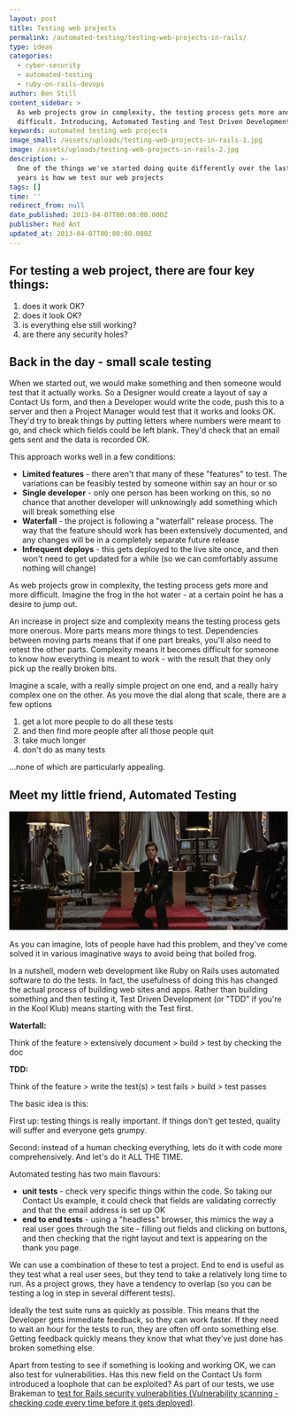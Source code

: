 ```yaml
---
layout: post
title: Testing web projects
permalink: /automated-testing/testing-web-projects-in-rails/
type: ideas
categories:
  - cyber-security
  - automated-testing
  - ruby-on-rails-devops
author: Ben Still
content_sidebar: >
  As web projects grow in complexity, the testing process gets more and more
  difficult. Introducing, Automated Testing and Test Driven Development (TDD).
keywords: automated testing web projects
image_small: /assets/uploads/testing-web-projects-in-rails-1.jpg
image: /assets/uploads/testing-web-projects-in-rails-2.jpg
description: >-
  One of the things we've started doing quite differently over the last few
  years is how we test our web projects
tags: []
time: ''
redirect_from: null
date_published: 2013-04-07T00:00:00.000Z
publisher: Red Ant
updated_at: 2013-04-07T00:00:00.000Z
---
```


## For testing a web project, there are four key things:

1. does it work OK?
2. does it look OK?
3. is everything else still working?
4. are there any security holes?

## Back in the day - small scale testing

When we started out, we would make something and then someone would test that it actually works. So a Designer would create a layout of say a Contact Us form, and then a Developer would write the code, push this to a server and then a Project Manager would test that it works and looks OK. They'd try to break things by putting letters where numbers were meant to go, and check which fields could be left blank. They'd check that an email gets sent and the data is recorded OK.

This approach works well in a few conditions:

* **Limited features** - there aren't that many of these "features" to test. The variations can be feasibly tested by someone within say an hour or so
* **Single developer** - only one person has been working on this, so no chance that another developer will unknowingly add something which will break something else
* **Waterfall** - the project is following a "waterfall" release process. The way that the feature should work has been extensively documented, and any changes will be in a completely separate future release
* **Infrequent deploys** - this gets deployed to the live site once, and then won't need to get updated for a while (so we can comfortably assume nothing will change)

As web projects grow in complexity, the testing process gets more and more difficult. Imagine the frog in the hot water - at a certain point he has a desire to jump out.

An increase in project size and complexity means the testing process gets more onerous. More parts means more things to test. Dependencies between moving parts means that if one part breaks, you'll also need to retest the other parts. Complexity means it becomes difficult for someone to know how everything is meant to work - with the result that they only pick up the really broken bits.

Imagine a scale, with a really simple project on one end, and a really hairy complex one on the other. As you move the dial along that scale, there are a few options

1. get a lot more people to do all these tests
2. and then find more people after all those people quit
3. take much longer
4. don't do as many tests

…none of which are particularly appealing.

## Meet my little friend, Automated Testing

![my little friend](/assets/uploads/2013/my-little-friend.jpg)

As you can imagine, lots of people have had this problem, and they've come solved it in various imaginative ways to avoid being that boiled frog.

In a nutshell, modern web development like Ruby on Rails uses automated software to do the tests. In fact, the usefulness of doing this has changed the actual process of building web sites and apps. Rather than building something and then testing it, Test Driven Development (or "TDD" if you're in the Kool Klub) means starting with the Test first.

**Waterfall:**

Think of the feature > extensively document > build > test by checking the doc

**TDD:**

Think of the feature > write the test(s) > test fails > build > test passes

The basic idea is this:

First up: testing things is really important. If things don't get tested, quality will suffer and everyone gets grumpy.

Second: instead of a human checking everything, lets do it with code more comprehensively. And let's do it ALL THE TIME.

Automated testing has two main flavours:

* **unit tests** - check very specific things within the code. So taking our Contact Us example, it could check that fields are validating correctly and that the email address is set up OK
* **end to end tests** - using a "headless" browser, this mimics the way a real user goes through the site - filling out fields and clicking on buttons, and then checking that the right layout and text is appearing on the thank you page.

We can use a combination of these to test a project. End to end is useful as they test what a real user sees, but they tend to take a relatively long time to run. As a project grows, they have a tendency to overlap (so you can be testing a log in step in several different tests).

Ideally the test suite runs as quickly as possible. This means that the Developer gets immediate feedback, so they can work faster. If they need to wait an hour for the tests to run, they are often off onto something else. Getting feedback quickly means they know that what they've just done has broken something else.

Apart from testing to see if something is looking and working OK, we can also test for vulnerabilities. Has this new field on the Contact Us form introduced a loophole that can be exploited? As part of our tests, we use Brakeman to [test for Rails security vulnerabilities (Vulnerability scanning - checking code every time before it gets deployed)](/automated-testing/ruby-on-rails-devops/vulnerability-scanning-ruby-on-rails/).
